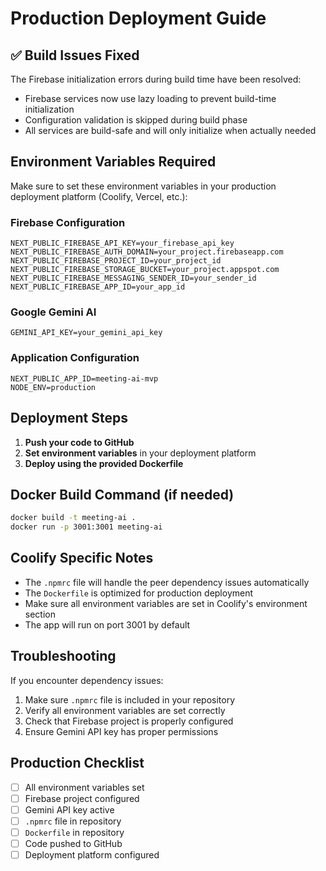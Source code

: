 # Production Deployment Guide

## ✅ Build Issues Fixed

The Firebase initialization errors during build time have been resolved:
- Firebase services now use lazy loading to prevent build-time initialization
- Configuration validation is skipped during build phase
- All services are build-safe and will only initialize when actually needed

## Environment Variables Required

Make sure to set these environment variables in your production deployment platform (Coolify, Vercel, etc.):

### Firebase Configuration
```
NEXT_PUBLIC_FIREBASE_API_KEY=your_firebase_api_key
NEXT_PUBLIC_FIREBASE_AUTH_DOMAIN=your_project.firebaseapp.com
NEXT_PUBLIC_FIREBASE_PROJECT_ID=your_project_id
NEXT_PUBLIC_FIREBASE_STORAGE_BUCKET=your_project.appspot.com
NEXT_PUBLIC_FIREBASE_MESSAGING_SENDER_ID=your_sender_id
NEXT_PUBLIC_FIREBASE_APP_ID=your_app_id
```

### Google Gemini AI
```
GEMINI_API_KEY=your_gemini_api_key
```

### Application Configuration
```
NEXT_PUBLIC_APP_ID=meeting-ai-mvp
NODE_ENV=production
```

## Deployment Steps

1. **Push your code to GitHub**
2. **Set environment variables** in your deployment platform
3. **Deploy using the provided Dockerfile**

## Docker Build Command (if needed)
```bash
docker build -t meeting-ai .
docker run -p 3001:3001 meeting-ai
```

## Coolify Specific Notes

- The `.npmrc` file will handle the peer dependency issues automatically
- The `Dockerfile` is optimized for production deployment
- Make sure all environment variables are set in Coolify's environment section
- The app will run on port 3001 by default

## Troubleshooting

If you encounter dependency issues:
1. Make sure `.npmrc` file is included in your repository
2. Verify all environment variables are set correctly
3. Check that Firebase project is properly configured
4. Ensure Gemini API key has proper permissions

## Production Checklist

- [ ] All environment variables set
- [ ] Firebase project configured
- [ ] Gemini API key active
- [ ] `.npmrc` file in repository
- [ ] `Dockerfile` in repository
- [ ] Code pushed to GitHub
- [ ] Deployment platform configured